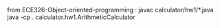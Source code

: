 from ECE326-Object-oriented-programming :
javac calculator/hw1/*.java
java -cp . calculator.hw1.ArithmeticCalculator